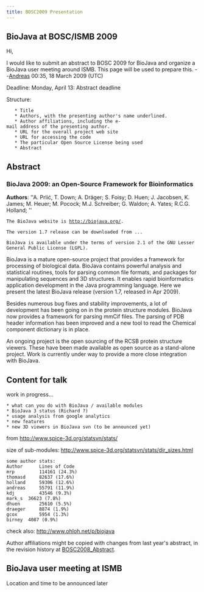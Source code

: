 ```yaml
---
title: BOSC2009 Presentation
---
```


BioJava at BOSC/ISMB 2009
-------------------------

Hi,

I would like to submit an abstract to BOSC 2009 for BioJava and organize
a BioJava user meeting around ISMB. This page will be used to prepare
this. --[Andreas](User:Andreas "wikilink") 00:35, 18 March 2009 (UTC)

Deadline: Monday, April 13: Abstract deadline

Structure:

`   * Title`  
`   * Authors, with the presenting author's name underlined.`  
`   * Author affiliations, including the e-mail address of the presenting author.`  
`   * URL for the overall project web site`  
`   * URL for accessing the code`  
`   * The particular Open Source License being used `  
`   * Abstract`

Abstract
--------

### BioJava 2009: an Open-Source Framework for Bioinformatics

**Authors**: ''A. Prlić, T. Down; A. Dräger; S. Foisy; D. Huen; J.
Jacobsen, K. James; M. Heuer; M. Pocock; M.J. Schreiber; G. Waldon; A.
Yates; R.C.G. Holland; ''

`The BioJava website is `[`http://biojava.org/`](http://biojava.org/)`. `

`The version 1.7 release can be downloaded from ...`

`BioJava is available under the terms of version 2.1 of the GNU Lesser General Public License (LGPL).`

BioJava is a mature open-source project that provides a framework for
processing of biological data. BioJava contains powerful analysis and
statistical routines, tools for parsing common file formats, and
packages for manipulating sequences and 3D structures. It enables rapid
bioinformatics application development in the Java programming language.
Here we present the latest BioJava release (version 1.7, released in Apr
2009).

Besides numerous bug fixes and stability improvements, a lot of
development has been going on in the protein structure modules. BioJava
now provides a framework for parsing mmCif files. The parsing of PDB
header information has been improved and a new tool to read the Chemical
component dictionary is in place.

An ongoing project is the open sourcing of the RCSB protein structure
viewers. These have been made available as open source as a stand-alone
project. Work is currently under way to provide a more close integration
with BioJava.

Content for talk
----------------

work in progress...

`* what can you do with BioJava / available modules`  
`* BioJava 3 status (Richard ?) `  
`* usage analysis from google analytics`  
`* new features`  
`* new 3D viewers in BioJava svn (to be announced yet)`

from
[<http://www.spice-3d.org/statsvn/stats/>](http://www.spice-3d.org/statsvn/stats/)

size of sub-modules:
[<http://www.spice-3d.org/statsvn/stats/dir_sizes.html>](http://www.spice-3d.org/statsvn/stats/dir_sizes.html)

    some author stats:
    Author      Lines of Code
    mrp         114161 (24.3%)
    thomasd     82637 (17.6%)
    holland     59306 (12.6%)
    andreas     55791 (11.9%)
    kdj         43546 (9.3%)
    mark_s  36623 (7.8%)
    dhuen       25610 (5.5%)
    draeger     8874 (1.9%)
    gcox        5954 (1.3%)
    birney  4087 (0.9%)

check also: <http://www.ohloh.net/p/biojava>

Author affiliations might be copied with changes from last year's
abstract, in the revision history at
[BOSC2008\_Abstract](BOSC2008_Abstract "wikilink").

BioJava user meeting at ISMB
----------------------------

Location and time to be announced later
